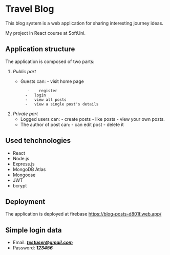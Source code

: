 # Travel Blog 

This blog system is a web application for sharing interesting journey ideas.

My project in React course at SoftUni. 

## Application structure
 The application is composed of two parts:
  1. *Public part* 
       - Guests can:
                   - visit home page
                 
                -    register
               -   login
               -   view all posts
               -   view a single post's details
               
  
  2. *Private part*
       - Logged users can:
                -   create posts
                -   like posts
                -   view your own posts. 
       - The author of post can:
                -   can edit post
                -   delete it
              
   
  
## Used tehchnologies 
 - React
 - Node.js
 - Express.js
 - MongoDB Atlas
 - Mongoose
 - JWT
 - bcrypt

## Deployment 
 The application is deployed at firebase  <https://blog-posts-d801f.web.app/>
 
 ## Simple login data 
  - Email: ***testuser@gmail.com***
  - Password: ***123456***




